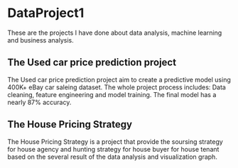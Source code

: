# DataProject1
These are the projects I have done about data analysis, machine learning and business analysis.

The Used car price prediction project
-----------------
The Used car price prediction project aim to create a predictive model using 400K+ eBay car saleing dataset. The whole project process includes: Data cleaning, feature engineering  and model training. The final model has a nearly 87% accuracy.

The House Pricing Strategy 
-----------------
The House Pricing Strategy is a project that provide the soursing strategy for house agency and hunting strategy for house buyer for house tenant based on the several result of the data analysis and visualization graph.
